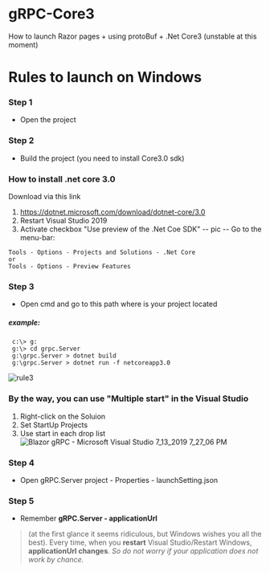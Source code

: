 # gRPC-Core3
How to launch Razor pages + using protoBuf + .Net Core3 (unstable at this moment)

# Rules to launch on Windows 
### Step 1
* Open the project
### Step 2
* Build the project 
(you need to install Core3.0 sdk)
### How to install .net core 3.0 
Download via this link
  1. https://dotnet.microsoft.com/download/dotnet-core/3.0
  1. Restart Visual Studio 2019
  1. Activate checkbox "Use preview of the .Net Coe SDK" 
-- pic --
Go to the menu-bar: 
```
Tools - Options - Projects and Solutions - .Net Core
or
Tools - Options - Preview Features 
```
### Step 3
* Open cmd and go to this path where is your project located
##### example:
```
 c:\> g:
 g:\> cd grpc.Server
 g:\grpc.Server > dotnet build
 g:\grpc.Server > dotnet run -f netcoreapp3.0
```

![rule3](https://user-images.githubusercontent.com/41151124/61174065-e31b9a00-a5a3-11e9-83c7-198b2bdc06ae.png)

### By the way, you can use "Multiple start" in the Visual Studio 
  1. Right-click on the Soluion  
  1. Set StartUp Projects
  1. Use start in each drop list 
 ![Blazor gRPC - Microsoft Visual Studio 7_13_2019 7_27_06 PM](https://user-images.githubusercontent.com/41151124/61174096-4b6a7b80-a5a4-11e9-9ba2-0db929acd2d6.png)
### Step 4
* Open gRPC.Server project - Properties - launchSetting.json
### Step 5
* Remember **gRPC.Server - applicationUrl**
> (at the first glance it seems ridiculous, but Windows wishes you all the best). Every time, when you **restart** Visual Studio/Restart Windows, **applicationUrl changes**.
_So do not worry if your application does not work by chance._   
 
